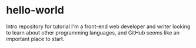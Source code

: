 # hello-world
Intro repository for tutorial
I'm a front-end web developer and writer looking to learn about other programming languages, and GitHub seems like an important place to start.

